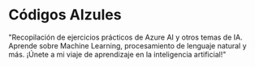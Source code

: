 # Códigos AIzules
"Recopilación de ejercicios prácticos de Azure AI y otros temas de IA. Aprende sobre Machine Learning, procesamiento de lenguaje natural y más. ¡Únete a mi viaje de aprendizaje en la inteligencia artificial!"
